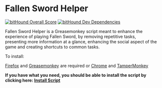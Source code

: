 # Fallen Sword Helper

[![bitHound Overall Score](https://www.bithound.io/github/fallenswordhelper/fallenswordhelper/badges/score.svg)](https://www.bithound.io/github/fallenswordhelper/fallenswordhelper)
[![bitHound Dev Dependencies](https://www.bithound.io/github/fallenswordhelper/fallenswordhelper/badges/devDependencies.svg)](https://www.bithound.io/github/fallenswordhelper/fallenswordhelper/master/dependencies/npm)

Fallen Sword Helper is a Greasemonkey script meant to enhance the experience of playing Fallen Sword, by removing repetitive tasks, presenting more information at a glance, enhancing the social aspect of the game and creating shortcuts to common tasks.

To install:

[Firefox](http://getfirefox.com) and [Greasemonkey](https://addons.mozilla.org/firefox/addon/748) are required or [Chrome](http://www.google.com/chrome/) and [TamperMonkey](https://chrome.google.com/webstore/detail/tampermonkey/dhdgffkkebhmkfjojejmpbldmpobfkfo)

**If you have what you need, you should be able to install the script by clicking here: [Install Script](https://fallenswordhelper.github.io/fallenswordhelper/Releases/Current/fallenswordhelper.user.js)**



